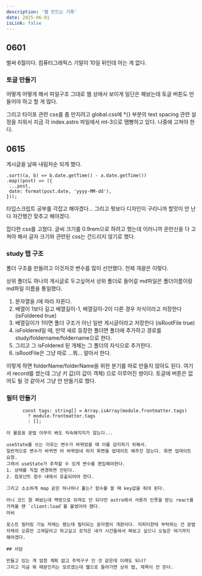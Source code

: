 ```yaml
---
description: '웹 만드는 기록'
date: 2025-06-01
isLink: false
---
```


## 0601

벌써 6월이다. 컴퓨터그래픽스 기말이 10일 뒤인데 아는 게 없다.

### 토글 만들기

어떻게 어떻게 해서 파일구조 그대로 웹 상에서 보이게 일단은 해놨는데 토글 버튼도 만들어야 하고 할 게 많다.

그리고 타이포 관련 css를 좀 만지려고 global.css에 \*{} 부분의 text spacing 관련 설정을 지워서 지금 각 index.astro 파일에서 mt-3으로 땜빵하고 있다. 나중에 고쳐야 한다.

## 0615

게시글을 날짜 내림차순 되게 했다.

```
.sort((a, b) => b.date.getTime() - a.date.getTime())
.map((post) => ({
 ...post,
 date: format(post.date, 'yyyy-MM-dd'),
}));
```

타입스크립트 공부를 각잡고 해야겠다...
그리고 뭣보다 디자인이 구리니까 할맛이 안 난다 자간행간 맞추고 해야겠다.

잡다한 css를 고쳤다. 글씨 크기를 0.9rem으로 하려고 했는데 이러니까 온만신을 다 고쳐야 해서 글자 크기와 관련된 css는 건드리지 않기로 했다.

### study 탭 구조

폴더 구조를 만들려고 이것저것 변수를 많이 선언했다.
전체 개괄은 이렇다.

상위 폴더도 하나의 게시글로 두고싶어서 상위 폴더로 들어갈 md파일은 폴더이름이랑 md파일 이름을 통일했다.

1. 문자열을 /에 따라 자른다.
2. 배열이 1보다 길고 배열길이-1, 배열길이-2이 다른 경우 자식이라고 저장한다(isFoldered true)
3. 배열길이가 1이면 폴더 구조가 아닌 일반 게시글이라고 저장한다 (isRootFile true)
4. isFoldered일 때, 만약 새로 등장한 폴더면 폴더에 추가하고 경로를 study/foldername/foldername으로 한다.
5. 그리고 그 isFoldered 된 개체는 그 폴더의 자식으로 추가한다.
6. isRootFile은 그냥 따로 ...뭐... 알아서 한다.

이렇게 하면 folderName/folderName을 위한 분기를 따로 만들지 않아도 된다.
여기서 record를 썼는데 그냥 키 값(이 값이 객체) 으로 이루어진 쌍이다.
토글에 버튼은 없어도 될 것 같아서 그냥 안 만들기로 했다.

### 필터 만들기

```
      const tags: string[] = Array.isArray(module.frontmatter.tags)
        ? module.frontmatter.tags
        : [];

이 물음표 문법 아무리 봐도 익숙해지지가 않는다...

useState를 쓰는 이유는 변수가 바뀌었을 때 이를 감지하기 위해서.
일반적으로 변수가 바뀌면 어 바뀌었네 하지 화면을 업데이트 해주진 않는다. 화면 업데이트 요청.
그래서 useState가 추적할 수 있게 변수를 편집해야한다.
1. 상태를 직접 변경하면 안된다.
2. 컴포넌트 함수 내에서 호출되어야 한다.

그리고 소소하게 map 같은 하나하나 훑는? 함수를 쓸 때 key값을 줘야 된다.

아니 코드 잘 짜놨는데 백방으로 뒤져도 안 되더만 astro에서 사용자 인풋을 받는 react를 가져올 땐 `client:load`를 붙였어야 했다.
아씨

포스트 필터링 기능 자체는 됐는데 필터되는 문자열이 개판이다. 지피티한테 부탁하는 건 문법 자체의 오류만 고쳐달라고 하고싶고 로직은 내가 시간들여서 짜보고 싶으니 오늘은 여기까지 해야겠다.

## 사담

만들고 있는 게 엄청 계획 없고 주먹구구 인 것 같은데 이래도 되나?
그리고 지금 뭐 때문인지는 모르겠는데 웹으로 들어가면 상위 탭, 제목이 안 뜬다.
```
